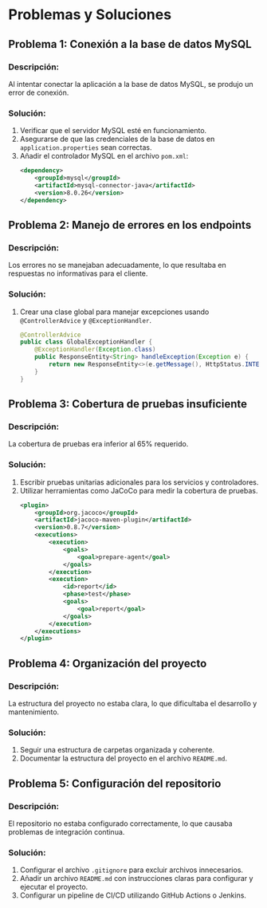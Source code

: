 # Problemas y Soluciones

## Problema 1: Conexión a la base de datos MySQL
### Descripción:
Al intentar conectar la aplicación a la base de datos MySQL, se produjo un error de conexión.

### Solución:
1. Verificar que el servidor MySQL esté en funcionamiento.
2. Asegurarse de que las credenciales de la base de datos en `application.properties` sean correctas.
3. Añadir el controlador MySQL en el archivo `pom.xml`:
    ```xml
    <dependency>
        <groupId>mysql</groupId>
        <artifactId>mysql-connector-java</artifactId>
        <version>8.0.26</version>
    </dependency>
    ```

## Problema 2: Manejo de errores en los endpoints
### Descripción:
Los errores no se manejaban adecuadamente, lo que resultaba en respuestas no informativas para el cliente.

### Solución:
1. Crear una clase global para manejar excepciones usando `@ControllerAdvice` y `@ExceptionHandler`.
    ```java
    @ControllerAdvice
    public class GlobalExceptionHandler {
        @ExceptionHandler(Exception.class)
        public ResponseEntity<String> handleException(Exception e) {
            return new ResponseEntity<>(e.getMessage(), HttpStatus.INTERNAL_SERVER_ERROR);
        }
    }
    ```

## Problema 3: Cobertura de pruebas insuficiente
### Descripción:
La cobertura de pruebas era inferior al 65% requerido.

### Solución:
1. Escribir pruebas unitarias adicionales para los servicios y controladores.
2. Utilizar herramientas como JaCoCo para medir la cobertura de pruebas.
    ```xml
    <plugin>
        <groupId>org.jacoco</groupId>
        <artifactId>jacoco-maven-plugin</artifactId>
        <version>0.8.7</version>
        <executions>
            <execution>
                <goals>
                    <goal>prepare-agent</goal>
                </goals>
            </execution>
            <execution>
                <id>report</id>
                <phase>test</phase>
                <goals>
                    <goal>report</goal>
                </goals>
            </execution>
        </executions>
    </plugin>
    ```

## Problema 4: Organización del proyecto
### Descripción:
La estructura del proyecto no estaba clara, lo que dificultaba el desarrollo y mantenimiento.

### Solución:
1. Seguir una estructura de carpetas organizada y coherente.
2. Documentar la estructura del proyecto en el archivo `README.md`.

## Problema 5: Configuración del repositorio
### Descripción:
El repositorio no estaba configurado correctamente, lo que causaba problemas de integración continua.

### Solución:
1. Configurar el archivo `.gitignore` para excluir archivos innecesarios.
2. Añadir un archivo `README.md` con instrucciones claras para configurar y ejecutar el proyecto.
3. Configurar un pipeline de CI/CD utilizando GitHub Actions o Jenkins.